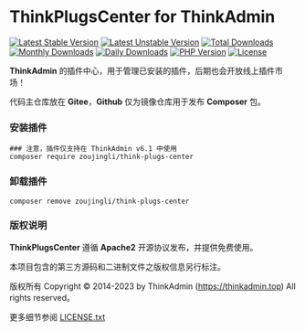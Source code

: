# ThinkPlugsCenter for ThinkAdmin

[![Latest Stable Version](https://poser.pugx.org/zoujingli/think-plugs-center/v/stable)](https://packagist.org/packages/zoujingli/think-plugs-center)
[![Latest Unstable Version](https://poser.pugx.org/zoujingli/think-plugs-center/v/unstable)](https://packagist.org/packages/zoujingli/think-plugs-center)
[![Total Downloads](https://poser.pugx.org/zoujingli/think-plugs-center/downloads)](https://packagist.org/packages/zoujingli/think-plugs-center)
[![Monthly Downloads](https://poser.pugx.org/zoujingli/think-plugs-center/d/monthly)](https://packagist.org/packages/zoujingli/think-plugs-center)
[![Daily Downloads](https://poser.pugx.org/zoujingli/think-plugs-center/d/daily)](https://packagist.org/packages/zoujingli/think-plugs-center)
[![PHP Version](https://img.shields.io/badge/php-%3E%3D7.1-8892BF.svg)](http://www.php.net)
[![License](https://poser.pugx.org/zoujingli/think-plugs-center/license)](https://packagist.org/packages/zoujingli/think-plugs-center)

**ThinkAdmin** 的插件中心，用于管理已安装的插件，后期也会开放线上插件市场！

代码主仓库放在 **Gitee**，**Github** 仅为镜像仓库用于发布 **Composer** 包。

### 安装插件

```shell
### 注意，插件仅支持在 ThinkAdmin v6.1 中使用
composer require zoujingli/think-plugs-center
```

### 卸载插件

```shell
composer remove zoujingli/think-plugs-center
```

### 版权说明

**ThinkPlugsCenter** 遵循 **Apache2** 开源协议发布，并提供免费使用。

本项目包含的第三方源码和二进制文件之版权信息另行标注。

版权所有 Copyright © 2014-2023 by ThinkAdmin (https://thinkadmin.top) All rights reserved。

更多细节参阅 [LICENSE.txt](license)
